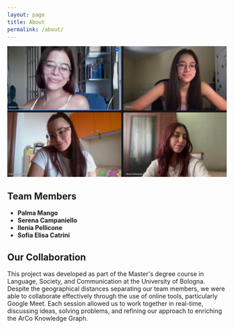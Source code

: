 ```yaml
---
layout: page
title: About
permalink: /about/
---
```


![The Team](./img/team.jpg)


## Team Members

- **Palma Mango**
- **Serena Campaniello**
- **Ilenia Pellicone**
- **Sofia Elisa Catrini**

## Our Collaboration

This project was developed as part of the Master's degree course in Language, Society, and Communication at the University of Bologna. Despite the geographical distances separating our team members, we were able to collaborate effectively through the use of online tools, particularly Google Meet. Each session allowed us to work together in real-time, discussing ideas, solving problems, and refining our approach to enriching the ArCo Knowledge Graph.



